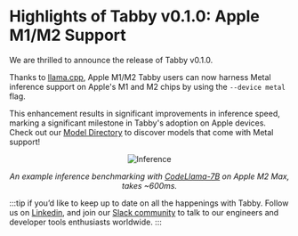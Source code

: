 # Highlights of Tabby v0.1.0: Apple M1/M2 Support
We are thrilled to announce the release of Tabby v0.1.0.

Thanks to [llama.cpp](https://github.com/ggerganov/llama.cpp), Apple M1/M2 Tabby users can now harness Metal inference support on Apple's M1 and M2 chips by using the `--device metal` flag.

This enhancement results in significant improvements in inference speed, marking a significant milestone in Tabby's adoption on Apple devices. Check out our [Model Directory](/docs/models) to discover models that come with Metal support!

<center>

![Inference](./inference.png)

*An example inference benchmarking with [CodeLlama-7B](https://huggingface.co/TabbyML/CodeLlama-7B) on Apple M2 Max, takes ~600ms.*

</center>

:::tip
if you’d like to keep up to date on all the happenings with Tabby. Follow us on [Linkedin](https://www.linkedin.com/company/tabbyml/), and join our [Slack community](https://join.slack.com/t/tabbycommunity/shared_invite/zt-1xeiddizp-bciR2RtFTaJ37RBxr8VxpA) to talk to our engineers and developer tools enthusiasts worldwide.
:::
